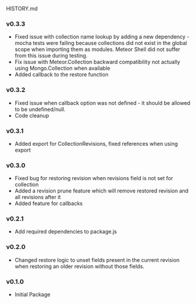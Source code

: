 HISTORY.md

### v0.3.3
 - Fixed issue with collection name lookup by adding a new dependency - mocha tests were failing because collections did not exist in the global scope when importing them as modules. Meteor Shell did not suffer from this issue during testing.
 - Fix issue with Meteor.Collection backward compatibility not actually using Mongo.Collection when available
 - Added callback to the restore function

### v0.3.2
  - Fixed issue when callback option was not defined - it should be allowed to be undefined/null.
  - Code cleanup

### v0.3.1
  - Added export for CollectionRevisions, fixed references when using export

### v0.3.0
  - Fixed bug for restoring revision when revisions field is not set for collection
  - Added a revision prune feature which will remove restored revision and all revisions after it
  - Added feature for callbacks

### v0.2.1
  - Add required dependencies to package.js

### v0.2.0
  - Changed restore logic to unset fields present in the current revision when restoring an older revision without those fields.

### v0.1.0
  - Initial Package
